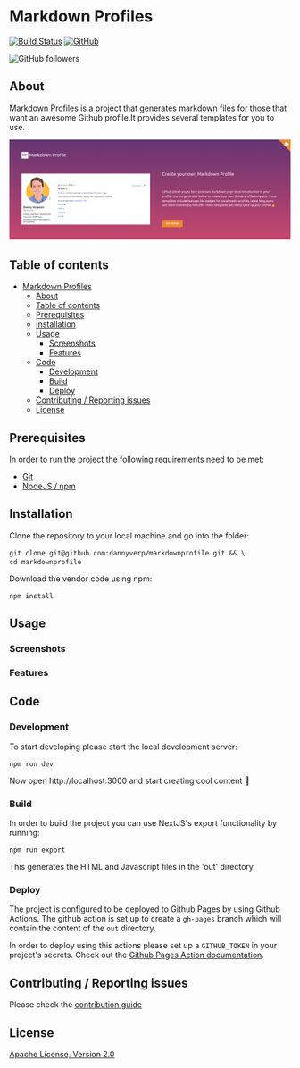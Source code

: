 # Markdown Profiles
[![Build Status](https://img.shields.io/endpoint.svg?url=https%3A%2F%2Factions-badge.atrox.dev%2Fatrox%2Fsync-dotenv%2Fbadge&style=plastic)](https://actions-badge.atrox.dev/atrox/sync-dotenv/goto)
[![GitHub](https://img.shields.io/github/license/dannyverp/markdownprofile?style=plastic)](LICENSE)

![GitHub followers](https://img.shields.io/github/followers/dannyverp?style=social)
## About

Markdown Profiles is a project that generates markdown files for those that want an awesome Github profile.It provides several templates for you to use.

![Markdown Profiles Preview](public/img/pagepreview.png)

## Table of contents

* [Markdown Profiles](#markdown-profiles)
  * [About](#about)
  * [Table of contents](#table-of-contents)
  * [Prerequisites](#prerequisites)
  * [Installation](#installation)
  * [Usage](#usage)
    * [Screenshots](#screenshots)
    * [Features](#features)
  * [Code](#code)
    * [Development](#development)
    * [Build](#build)
    * [Deploy](#deploy)
  * [Contributing / Reporting issues](#contributing--reporting-issues)
  * [License](#license)

## Prerequisites
In order to run the project the following requirements need to be met:
* [Git](https://git-scm.com/)
* [NodeJS / npm](https://nodejs.org/en/)

## Installation

Clone the repository to your local machine and go into the folder:

```shell script
git clone git@github.com:dannyverp/markdownprofile.git && \
cd markdownprofile
```

Download the vendor code using npm:

```shell script
npm install
```

## Usage

### Screenshots
### Features

## Code

### Development

To start developing please start the local development server:

```shell script
npm run dev
```

Now open http://localhost:3000 and start creating cool content 🚀

### Build

In order to build the project you can use NextJS's export functionality by running:

```
npm run export
```

This generates the HTML and Javascript files in the 'out' directory.

### Deploy

The project is configured to be deployed to Github Pages by using Github Actions. The github action is set up to create a `gh-pages` branch which will contain the content of the `out` directory.

In order to deploy using this actions please set up a `GITHUB_TOKEN` in your project's secrets. Check out the [Github Pages Action documentation](https://github.com/marketplace/actions/github-pages-action).

## Contributing / Reporting issues

Please check the [contribution guide](CONTRIBUTING.MD)

## License

[Apache License, Version 2.0](http://www.apache.org/licenses/LICENSE-2.0.html)